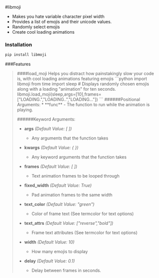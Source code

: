 #libmoji
* Makes you hate variable character pixel width
* Provides a list of emojis and their unicode values.
* Randomly select emojis
* Create cool loading animations

### Installation
```bash
pip install libmoji
```

###Features
<blockquote>
####load_moji
Helps you distract how painstakingly slow your code is, with cool loading animations featuring emojis
```python
import libmoji
from time import sleep
# Displays randomly chosen emojis along with a loading "animation" for ten seconds.
libmoji.load_moji(sleep,args=[10],frames=["LOADING.","LOADING..","LOADING..."])
```
######Positional Arguments:
* **func**
	- The function to run while the animation is playing.

######Keyword Arguments:
* **args**
*(Default Value: [ ])*
	- Any arguments that the function takes

* **kwargs**
*(Default Value: { })*
	- Any keyword arguments that the function takes

* **frames**
*(Default Value: [ ])*
	- Text animation frames to be looped through

* **fixed_width**
*(Default Value: True)*
	- Pad animation frames to the same width

* **text_color**
*(Default Value: "green")*
	- Color of frame text (See termcolor for text options)

* **text_attrs**
*(Default Value: ["reverse","bold"])*
	- Frame text attributes (See termcolor for text options)
* **width**
*(Default Value: 10)*
	- How many emojis to display

* **delay**
*(Default Value: 0.1)*
	- Delay between frames in seconds.
</blockquote>
